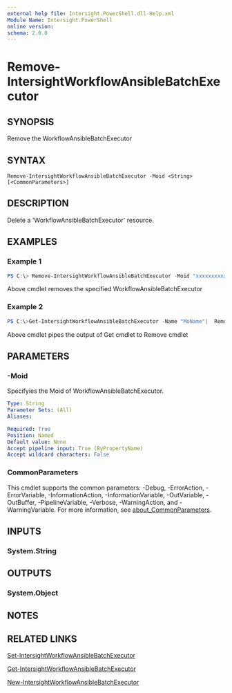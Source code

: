 ```yaml
---
external help file: Intersight.PowerShell.dll-Help.xml
Module Name: Intersight.PowerShell
online version:
schema: 2.0.0
---
```


# Remove-IntersightWorkflowAnsibleBatchExecutor

## SYNOPSIS
Remove the WorkflowAnsibleBatchExecutor

## SYNTAX

```
Remove-IntersightWorkflowAnsibleBatchExecutor -Moid <String> [<CommonParameters>]
```

## DESCRIPTION
Delete a &apos;WorkflowAnsibleBatchExecutor&apos; resource.

## EXAMPLES

### Example 1
```powershell
PS C:\> Remove-IntersightWorkflowAnsibleBatchExecutor -Moid "xxxxxxxxxxxxxxxxxxxxxxxxxxx"
```
Above cmdlet removes the specified WorkflowAnsibleBatchExecutor 

### Example 2
```powershell
PS C:\>Get-IntersightWorkflowAnsibleBatchExecutor -Name "MoName"|  Remove-IntersightWorkflowAnsibleBatchExecutor
```
Above cmdlet pipes the output of Get cmdlet to Remove cmdlet

## PARAMETERS

### -Moid
Specifyies the Moid of WorkflowAnsibleBatchExecutor.

```yaml
Type: String
Parameter Sets: (All)
Aliases:

Required: True
Position: Named
Default value: None
Accept pipeline input: True (ByPropertyName)
Accept wildcard characters: False
```

### CommonParameters
This cmdlet supports the common parameters: -Debug, -ErrorAction, -ErrorVariable, -InformationAction, -InformationVariable, -OutVariable, -OutBuffer, -PipelineVariable, -Verbose, -WarningAction, and -WarningVariable. For more information, see [about_CommonParameters](http://go.microsoft.com/fwlink/?LinkID=113216).

## INPUTS

### System.String

## OUTPUTS

### System.Object
## NOTES

## RELATED LINKS

[Set-IntersightWorkflowAnsibleBatchExecutor](./Set-IntersightWorkflowAnsibleBatchExecutor.md)

[Get-IntersightWorkflowAnsibleBatchExecutor](./Get-IntersightWorkflowAnsibleBatchExecutor.md)

[New-IntersightWorkflowAnsibleBatchExecutor](./New-IntersightWorkflowAnsibleBatchExecutor.md)

